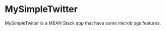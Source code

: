 MySimpleTwitter
===============
MySimpleTwiiter is a MEAN Stack app that hava some microblogs features. 
